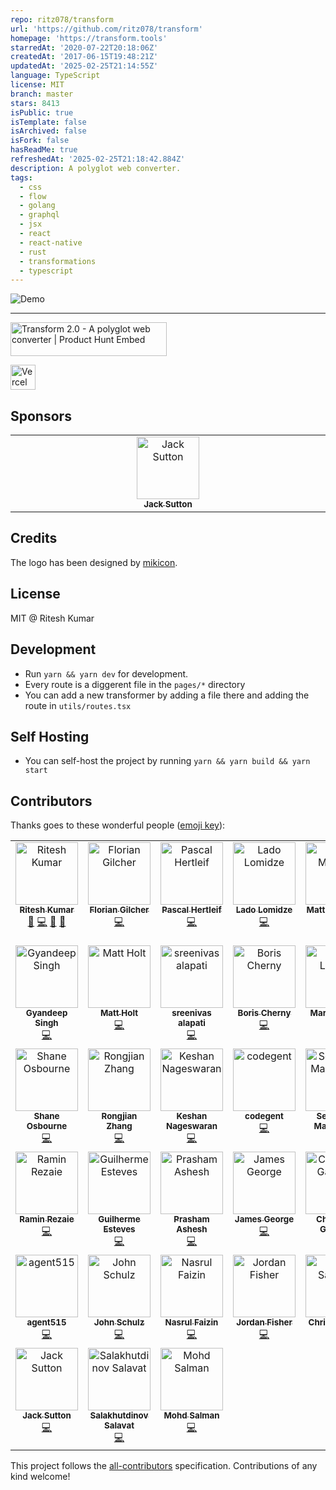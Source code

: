 ```yaml
---
repo: ritz078/transform
url: 'https://github.com/ritz078/transform'
homepage: 'https://transform.tools'
starredAt: '2020-07-22T20:18:06Z'
createdAt: '2017-06-15T19:48:21Z'
updatedAt: '2025-02-25T21:14:55Z'
language: TypeScript
license: MIT
branch: master
stars: 8413
isPublic: true
isTemplate: false
isArchived: false
isFork: false
hasReadMe: true
refreshedAt: '2025-02-25T21:18:42.884Z'
description: A polyglot web converter.
tags:
  - css
  - flow
  - golang
  - graphql
  - jsx
  - react
  - react-native
  - rust
  - transformations
  - typescript
---
```


![Demo](public/cover.png)

---

<a href="https://www.producthunt.com/posts/transform-2-0?utm_source=badge-featured&utm_medium=badge&utm_souce=badge-transform-2-0" target="_blank"><img src="https://api.producthunt.com/widgets/embed-image/v1/featured.svg?post_id=161868&theme=light" alt="Transform 2.0 - A polyglot web converter | Product Hunt Embed" style="width: 250px; height: 54px;" width="250px" height="54px" /></a>

<a href="https://vercel.com?utm_source=ritz078&utm_campaign=oss" target="_blank"><img src="https://www.datocms-assets.com/31049/1618983297-powered-by-vercel.svg" alt="Vercel" style="height:40px;"/></a>

## Sponsors

<table>
  <tbody>
    <tr>
      <td align="center" valign="top" width="14.28%"><a href="https://github.com/SuttonJack"><img src="https://avatars.githubusercontent.com/u/92991945?v=4?s=100" width="100px;" alt="Jack Sutton"/><br /><sub><b>Jack Sutton</b></sub></a></td>
    </tr>
  </tbody>
</table>

## Credits

The logo has been designed by [mikicon](https://thenounproject.com/mikicon/).

## License

MIT @ Ritesh Kumar

## Development

- Run `yarn && yarn dev` for development.
- Every route is a diggerent file in the `pages/*` directory
- You can add a new transformer by adding a file there and adding the route in `utils/routes.tsx`

## Self Hosting

- You can self-host the project by running `yarn && yarn build && yarn start`

## Contributors

Thanks goes to these wonderful people ([emoji key](https://github.com/kentcdodds/all-contributors#emoji-key)):

<!-- ALL-CONTRIBUTORS-LIST:START - Do not remove or modify this section -->
<!-- prettier-ignore-start -->
<!-- markdownlint-disable -->
<table>
  <tbody>
    <tr>
      <td align="center" valign="top" width="14.28%"><a href="http://riteshkr.com"><img src="https://avatars3.githubusercontent.com/u/5389035?v=4?s=100" width="100px;" alt="Ritesh Kumar"/><br /><sub><b>Ritesh Kumar</b></sub></a><br /><a href="https://github.com/ritz078/transform/commits?author=ritz078" title="Documentation">📖</a> <a href="https://github.com/ritz078/transform/commits?author=ritz078" title="Code">💻</a> <a href="#ideas-ritz078" title="Ideas, Planning, & Feedback">🤔</a> <a href="https://github.com/ritz078/transform/pulls?q=is%3Apr+reviewed-by%3Aritz078" title="Reviewed Pull Requests">👀</a></td>
      <td align="center" valign="top" width="14.28%"><a href="http://asquera.de"><img src="https://avatars2.githubusercontent.com/u/47542?v=4?s=100" width="100px;" alt="Florian Gilcher"/><br /><sub><b>Florian Gilcher</b></sub></a><br /><a href="https://github.com/ritz078/transform/commits?author=skade" title="Code">💻</a></td>
      <td align="center" valign="top" width="14.28%"><a href="http://pascalhertleif.de/"><img src="https://avatars1.githubusercontent.com/u/20063?v=4?s=100" width="100px;" alt="Pascal Hertleif"/><br /><sub><b>Pascal Hertleif</b></sub></a><br /><a href="https://github.com/ritz078/transform/commits?author=killercup" title="Code">💻</a></td>
      <td align="center" valign="top" width="14.28%"><a href="http://landish.github.io"><img src="https://avatars3.githubusercontent.com/u/534610?v=4?s=100" width="100px;" alt="Lado Lomidze"/><br /><sub><b>Lado Lomidze</b></sub></a><br /><a href="https://github.com/ritz078/transform/commits?author=Landish" title="Code">💻</a></td>
      <td align="center" valign="top" width="14.28%"><a href="https://github.com/mattiamanzati"><img src="https://avatars1.githubusercontent.com/u/13787614?v=4?s=100" width="100px;" alt="Mattia Manzati"/><br /><sub><b>Mattia Manzati</b></sub></a><br /><a href="https://github.com/ritz078/transform/commits?author=mattiamanzati" title="Code">💻</a></td>
      <td align="center" valign="top" width="14.28%"><a href="https://tarino.ir"><img src="https://avatars3.githubusercontent.com/u/12202757?v=4?s=100" width="100px;" alt="Mohammad Rajabifard"/><br /><sub><b>Mohammad Rajabifard</b></sub></a><br /><a href="#ideas-morajabi" title="Ideas, Planning, & Feedback">🤔</a> <a href="https://github.com/ritz078/transform/commits?author=morajabi" title="Code">💻</a></td>
      <td align="center" valign="top" width="14.28%"><a href="http://raathigesh.com/"><img src="https://avatars0.githubusercontent.com/u/3108160?v=4?s=100" width="100px;" alt="Raathigeshan Kugarajan"/><br /><sub><b>Raathigeshan Kugarajan</b></sub></a><br /><a href="https://github.com/ritz078/transform/commits?author=Raathigesh" title="Code">💻</a></td>
    </tr>
    <tr>
      <td align="center" valign="top" width="14.28%"><a href="https://gyandeeps.com"><img src="https://avatars2.githubusercontent.com/u/5554486?v=4?s=100" width="100px;" alt="Gyandeep Singh"/><br /><sub><b>Gyandeep Singh</b></sub></a><br /><a href="https://github.com/ritz078/transform/commits?author=gyandeeps" title="Code">💻</a></td>
      <td align="center" valign="top" width="14.28%"><a href="https://matt.life"><img src="https://avatars2.githubusercontent.com/u/1128849?v=4?s=100" width="100px;" alt="Matt Holt"/><br /><sub><b>Matt Holt</b></sub></a><br /><a href="https://github.com/ritz078/transform/commits?author=mholt" title="Code">💻</a></td>
      <td align="center" valign="top" width="14.28%"><a href="https://medium.com/@sreenivas"><img src="https://avatars0.githubusercontent.com/u/2767425?v=4?s=100" width="100px;" alt="sreenivas alapati"/><br /><sub><b>sreenivas alapati</b></sub></a><br /><a href="https://github.com/ritz078/transform/commits?author=cg-cnu" title="Code">💻</a></td>
      <td align="center" valign="top" width="14.28%"><a href="https://performancejs.com"><img src="https://avatars2.githubusercontent.com/u/1761758?v=4?s=100" width="100px;" alt="Boris Cherny"/><br /><sub><b>Boris Cherny</b></sub></a><br /><a href="https://github.com/ritz078/transform/commits?author=bcherny" title="Code">💻</a></td>
      <td align="center" valign="top" width="14.28%"><a href="http://www.twitter.com/intabulas"><img src="https://avatars0.githubusercontent.com/u/448?v=4?s=100" width="100px;" alt="Mark Lussier"/><br /><sub><b>Mark Lussier</b></sub></a><br /><a href="https://github.com/ritz078/transform/commits?author=intabulas" title="Code">💻</a></td>
      <td align="center" valign="top" width="14.28%"><a href="https://github.com/brikou"><img src="https://avatars3.githubusercontent.com/u/383212?v=4?s=100" width="100px;" alt="Brice BERNARD"/><br /><sub><b>Brice BERNARD</b></sub></a><br /><a href="https://github.com/ritz078/transform/commits?author=brikou" title="Code">💻</a></td>
      <td align="center" valign="top" width="14.28%"><a href="https://twitter.com/@satya164"><img src="https://avatars2.githubusercontent.com/u/1174278?v=4?s=100" width="100px;" alt="Satyajit Sahoo"/><br /><sub><b>Satyajit Sahoo</b></sub></a><br /><a href="https://github.com/ritz078/transform/commits?author=satya164" title="Code">💻</a></td>
    </tr>
    <tr>
      <td align="center" valign="top" width="14.28%"><a href="https://medium.com/@shakyShane"><img src="https://avatars3.githubusercontent.com/u/1643522?v=4?s=100" width="100px;" alt="Shane Osbourne"/><br /><sub><b>Shane Osbourne</b></sub></a><br /><a href="https://github.com/ritz078/transform/commits?author=shakyShane" title="Code">💻</a></td>
      <td align="center" valign="top" width="14.28%"><a href="https://github.com/pd4d10"><img src="https://avatars0.githubusercontent.com/u/9524411?v=4?s=100" width="100px;" alt="Rongjian Zhang"/><br /><sub><b>Rongjian Zhang</b></sub></a><br /><a href="https://github.com/ritz078/transform/commits?author=pd4d10" title="Code">💻</a></td>
      <td align="center" valign="top" width="14.28%"><a href="http://keshShan.github.io"><img src="https://avatars3.githubusercontent.com/u/12506034?v=4?s=100" width="100px;" alt="Keshan Nageswaran"/><br /><sub><b>Keshan Nageswaran</b></sub></a><br /><a href="https://github.com/ritz078/transform/commits?author=KeshShan" title="Code">💻</a></td>
      <td align="center" valign="top" width="14.28%"><a href="http://www.codegent.com"><img src="https://avatars1.githubusercontent.com/u/7318?v=4?s=100" width="100px;" alt="codegent"/><br /><sub><b>codegent</b></sub></a><br /><a href="https://github.com/ritz078/transform/commits?author=code" title="Code">💻</a></td>
      <td align="center" valign="top" width="14.28%"><a href="https://github.com/bastor"><img src="https://avatars3.githubusercontent.com/u/1881814?v=4?s=100" width="100px;" alt="Sebastian Maliszczak"/><br /><sub><b>Sebastian Maliszczak</b></sub></a><br /><a href="https://github.com/ritz078/transform/commits?author=bastor" title="Code">💻</a></td>
      <td align="center" valign="top" width="14.28%"><a href="https://haroen.me"><img src="https://avatars3.githubusercontent.com/u/6270048?v=4?s=100" width="100px;" alt="Haroen Viaene"/><br /><sub><b>Haroen Viaene</b></sub></a><br /><a href="https://github.com/ritz078/transform/commits?author=Haroenv" title="Code">💻</a></td>
      <td align="center" valign="top" width="14.28%"><a href="https://timn.tech"><img src="https://avatars2.githubusercontent.com/u/6324199?v=4?s=100" width="100px;" alt="Tim Neutkens"/><br /><sub><b>Tim Neutkens</b></sub></a><br /><a href="#plugin-timneutkens" title="Plugin/utility libraries">🔌</a> <a href="https://github.com/ritz078/transform/commits?author=timneutkens" title="Code">💻</a></td>
    </tr>
    <tr>
      <td align="center" valign="top" width="14.28%"><a href="https://github.com/raminrez"><img src="https://avatars1.githubusercontent.com/u/7345325?v=4?s=100" width="100px;" alt="Ramin Rezaie"/><br /><sub><b>Ramin Rezaie</b></sub></a><br /><a href="https://github.com/ritz078/transform/commits?author=raminrez" title="Code">💻</a></td>
      <td align="center" valign="top" width="14.28%"><a href="https://guilhermeesteves.com"><img src="https://avatars3.githubusercontent.com/u/2166045?v=4?s=100" width="100px;" alt="Guilherme Esteves"/><br /><sub><b>Guilherme Esteves</b></sub></a><br /><a href="https://github.com/ritz078/transform/commits?author=guilhermesteves" title="Code">💻</a></td>
      <td align="center" valign="top" width="14.28%"><a href="https://github.com/p-racoon"><img src="https://avatars2.githubusercontent.com/u/13845070?v=4?s=100" width="100px;" alt="Prasham Ashesh"/><br /><sub><b>Prasham Ashesh</b></sub></a><br /><a href="https://github.com/ritz078/transform/commits?author=p-racoon" title="Code">💻</a></td>
      <td align="center" valign="top" width="14.28%"><a href="https://ghuser.io/jamesgeorge007"><img src="https://avatars2.githubusercontent.com/u/25279263?v=4?s=100" width="100px;" alt="James George"/><br /><sub><b>James George</b></sub></a><br /><a href="https://github.com/ritz078/transform/commits?author=jamesgeorge007" title="Code">💻</a></td>
      <td align="center" valign="top" width="14.28%"><a href="https://chaitanyagadodia.github.io/"><img src="https://avatars1.githubusercontent.com/u/10559670?v=4?s=100" width="100px;" alt="Chaitanya Gadodia"/><br /><sub><b>Chaitanya Gadodia</b></sub></a><br /><a href="https://github.com/ritz078/transform/commits?author=ChaitanyaGadodia" title="Code">💻</a></td>
      <td align="center" valign="top" width="14.28%"><a href="https://miklos.dev"><img src="https://avatars3.githubusercontent.com/u/8769273?v=4?s=100" width="100px;" alt="Miklos Megyes"/><br /><sub><b>Miklos Megyes</b></sub></a><br /><a href="https://github.com/ritz078/transform/commits?author=miklosme" title="Code">💻</a></td>
      <td align="center" valign="top" width="14.28%"><a href="https://github.com/Rishabh-Rathod"><img src="https://avatars0.githubusercontent.com/u/23132741?v=4?s=100" width="100px;" alt="Rishabh Rathod"/><br /><sub><b>Rishabh Rathod</b></sub></a><br /><a href="https://github.com/ritz078/transform/commits?author=Rishabh-Rathod" title="Code">💻</a></td>
    </tr>
    <tr>
      <td align="center" valign="top" width="14.28%"><a href="https://github.com/agent515"><img src="https://avatars.githubusercontent.com/u/46898603?v=4?s=100" width="100px;" alt="agent515"/><br /><sub><b>agent515</b></sub></a><br /><a href="https://github.com/ritz078/transform/commits?author=agent515" title="Code">💻</a></td>
      <td align="center" valign="top" width="14.28%"><a href="http://JFSIII.org"><img src="https://avatars.githubusercontent.com/u/57655?v=4?s=100" width="100px;" alt="John Schulz"/><br /><sub><b>John Schulz</b></sub></a><br /><a href="https://github.com/ritz078/transform/commits?author=jfsiii" title="Code">💻</a></td>
      <td align="center" valign="top" width="14.28%"><a href="https://github.com/nasrul21"><img src="https://avatars.githubusercontent.com/u/15046792?v=4?s=100" width="100px;" alt="Nasrul Faizin"/><br /><sub><b>Nasrul Faizin</b></sub></a><br /><a href="https://github.com/ritz078/transform/commits?author=nasrul21" title="Code">💻</a></td>
      <td align="center" valign="top" width="14.28%"><a href="https://github.com/jdjfisher"><img src="https://avatars.githubusercontent.com/u/43887886?v=4?s=100" width="100px;" alt="Jordan Fisher"/><br /><sub><b>Jordan Fisher</b></sub></a><br /><a href="https://github.com/ritz078/transform/commits?author=jdjfisher" title="Code">💻</a></td>
      <td align="center" valign="top" width="14.28%"><a href="https://github.com/csandman"><img src="https://avatars.githubusercontent.com/u/9214195?v=4?s=100" width="100px;" alt="Chris Sandvik"/><br /><sub><b>Chris Sandvik</b></sub></a><br /><a href="https://github.com/ritz078/transform/commits?author=csandman" title="Code">💻</a></td>
      <td align="center" valign="top" width="14.28%"><a href="https://blog.lemonneko.moe"><img src="https://avatars.githubusercontent.com/u/17664845?v=4?s=100" width="100px;" alt="LemonNeko"/><br /><sub><b>LemonNeko</b></sub></a><br /><a href="https://github.com/ritz078/transform/commits?author=LemonNekoGH" title="Code">💻</a></td>
      <td align="center" valign="top" width="14.28%"><a href="http://poojakulkarni.dev"><img src="https://avatars.githubusercontent.com/u/24620969?v=4?s=100" width="100px;" alt="Pooja Kulkarni"/><br /><sub><b>Pooja Kulkarni</b></sub></a><br /><a href="https://github.com/ritz078/transform/commits?author=Pooja444" title="Code">💻</a></td>
    </tr>
    <tr>
      <td align="center" valign="top" width="14.28%"><a href="https://github.com/SuttonJack"><img src="https://avatars.githubusercontent.com/u/92991945?v=4?s=100" width="100px;" alt="Jack Sutton"/><br /><sub><b>Jack Sutton</b></sub></a><br /><a href="https://github.com/ritz078/transform/commits?author=SuttonJack" title="Code">💻</a></td>
      <td align="center" valign="top" width="14.28%"><a href="https://t.me/jackardios"><img src="https://avatars.githubusercontent.com/u/24757335?v=4?s=100" width="100px;" alt="Salakhutdinov Salavat"/><br /><sub><b>Salakhutdinov Salavat</b></sub></a><br /><a href="https://github.com/ritz078/transform/commits?author=Jackardios" title="Code">💻</a></td>
      <td align="center" valign="top" width="14.28%"><a href="https://github.com/salman0ansari"><img src="https://avatars.githubusercontent.com/u/30106022?v=4?s=100" width="100px;" alt="Mohd Salman"/><br /><sub><b>Mohd Salman</b></sub></a><br /><a href="https://github.com/ritz078/transform/commits?author=salman0ansari" title="Code">💻</a></td>
    </tr>
  </tbody>
</table>

<!-- markdownlint-restore -->
<!-- prettier-ignore-end -->

<!-- ALL-CONTRIBUTORS-LIST:END -->

This project follows the [all-contributors](https://github.com/kentcdodds/all-contributors) specification. Contributions of any kind welcome!
